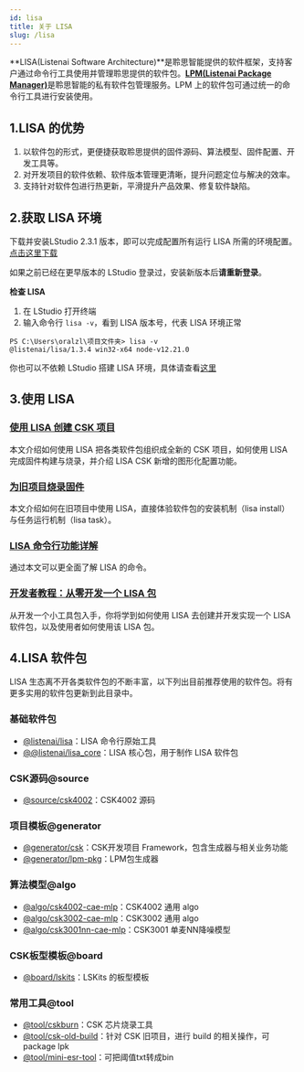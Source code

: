 ```yaml
---
id: lisa
title: 关于 LISA
slug: /lisa
---
```


**LISA(Listenai Software Architecture)**是聆思智能提供的软件框架，支持客户通过命令行工具使用并管理聆思提供的软件包。[**LPM(Listenai Package Manager)**](https://lpm.listenai.com/)是聆思智能的私有软件包管理服务。LPM 上的软件包可通过统一的命令行工具进行安装使用。

## 1.LISA 的优势

1. 以软件包的形式，更便捷获取聆思提供的固件源码、算法模型、固件配置、开发工具等。
2. 对开发项目的软件依赖、软件版本管理更清晰，提升问题定位与解决的效率。
3. 支持针对软件包进行热更新，平滑提升产品效果、修复软件缺陷。

## 2.获取 LISA 环境

下载并安装LStudio 2.3.1 版本，即可以完成配置所有运行 LISA 所需的环境配置。[点击这里下载](https://iflyos-external.oss-cn-shanghai.aliyuncs.com/public/lstudio/alpha/LStudioInstaller-2.3.1-beta.exe)

如果之前已经在更早版本的 LStudio 登录过，安装新版本后**请重新登录**。

**检查 LISA**
1. 在 LStudio 打开终端
2. 输入命令行 `lisa -v`，看到 LISA 版本号，代表 LISA 环境正常

```shell
PS C:\Users\oralzl\项目文件夹> lisa -v
@listenai/lisa/1.3.4 win32-x64 node-v12.21.0
```

你也可以不依赖 LStudio 搭建 LISA 环境，具体请查看[这里](http://open.listenai.com/lisa_tutorial#%E6%96%B9%E5%BC%8F%E4%BA%8C%EF%BC%9A%E6%90%AD%E5%BB%BA%E6%9C%AC%E5%9C%B0%E5%BC%80%E5%8F%91%E7%8E%AF%E5%A2%83)


## 3.使用 LISA

###  [使用 LISA 创建 CSK 项目](/lisa_create)
本文介绍如何使用 LISA 把各类软件包组织成全新的 CSK 项目，如何使用 LISA 完成固件构建与烧录，并介绍 LISA CSK 新增的图形化配置功能。

###  [为旧项目烧录固件](/build_old_project)
本文介绍如何在旧项目中使用 LISA，直接体验软件包的安装机制（lisa install）与任务运行机制（lisa task）。

###  [LISA 命令行功能详解](https://lpm.listenai.com/package/@listenai/lisa)
通过本文可以更全面了解 LISA 的命令。

###  [开发者教程：从零开发一个 LISA 包](/lisa_tutorial)
从开发一个小工具包入手，你将学到如何使用 LISA 去创建并开发实现一个 LISA 软件包，以及使用者如何使用该 LISA 包。



## 4.LISA 软件包

LISA 生态离不开各类软件包的不断丰富，以下列出目前推荐使用的软件包。将有更多实用的软件包更新到此目录中。

### 基础软件包

- [@listenai/lisa](https://lpm.listenai.com/package/@listenai/lisa)：LISA 命令行原始工具
- [@@listenai/lisa_core](https://lpm.listenai.com/package/@listenai/lisa_core)：LISA 核心包，用于制作 LISA 软件包


### CSK源码@source

- [@source/csk4002](https://lpm.listenai.com/package/@source/csk4002)：CSK4002 源码
<!-- - [@source/csk4002nc](https://lpm.listenai.com/package/@source/csk4002nc)：CSK4002NC 源码 -->
<!-- - [@source/csk3002](https://lpm.listenai.com/package/@source/csk3002)：CSK3002 源码 -->
<!-- - [@source/csk3001nn](https://lpm.listenai.com/package/@source/csk3001nn)：CSK3001NN源码 -->


### 项目模板@generator

- [@generator/csk](https://lpm.listenai.com/package/@generator/csk)：CSK开发项目 Framework，包含生成器与相关业务功能
- [@generator/lpm-pkg](https://lpm.listenai.com/package/@generator/lpm-pkg)：LPM包生成器


### 算法模型@algo

- [@algo/csk4002-cae-mlp](https://lpm.listenai.com/package/@algo/csk4002-cae-mlp)：CSK4002 通用 algo
- [@algo/csk3002-cae-mlp](https://lpm.listenai.com/package/@algo/csk3002-cae-mlp)：CSK3002 通用 algo
- [@algo/csk3001nn-cae-mlp](https://lpm.listenai.com/package/@algo/csk3001nn-cae-mlp)：CSK3001 单麦NN降噪模型


### CSK板型模板@board

- [@board/lskits](https://lpm.listenai.com/package/@board/lskits)：LSKits 的板型模板


### 常用工具@tool

- [@tool/cskburn](https://lpm.listenai.com/package/@tool/cskburnp)：CSK 芯片烧录工具
- [@tool/csk-old-build](https://lpm.listenai.com/package/@tool/csk-old-build)：针对 CSK 旧项目，进行 build 的相关操作，可 package lpk
- [@tool/mini-esr-tool](https://lpm.listenai.com/package/@tool/mini-esr-tool)：可把阈值txt转成bin






